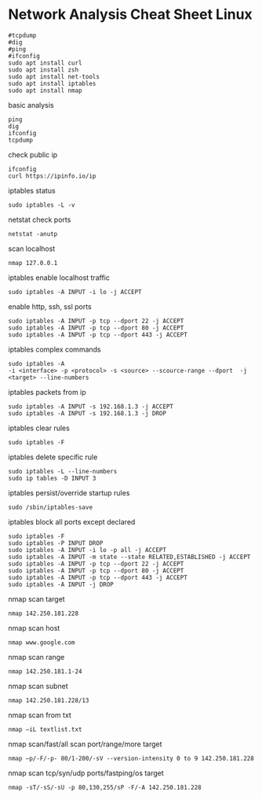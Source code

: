 # Network Analysis Cheat Sheet Linux
```
#tcpdump
#dig
#ping
#ifconfig
sudo apt install curl
sudo apt install zsh
sudo apt install net-tools
sudo apt install iptables
sudo apt install nmap
```
basic analysis
```console
ping
dig
ifconfig
tcpdump
```
check public ip
```console
ifconfig
curl https://ipinfo.io/ip
```
iptables status
```console
sudo iptables -L -v
```
netstat check ports
```console
netstat -anutp
```
scan localhost
```
nmap 127.0.0.1
```
iptables enable localhost traffic
```console
sudo iptables -A INPUT -i lo -j ACCEPT
```
enable http, ssh, ssl ports
```console
sudo iptables -A INPUT -p tcp --dport 22 -j ACCEPT
sudo iptables -A INPUT -p tcp --dport 80 -j ACCEPT
sudo iptables -A INPUT -p tcp --dport 443 -j ACCEPT
```
iptables complex commands
```console
sudo iptables -A
-i <interface> -p <protocol> -s <source> --scource-range --dport  -j <target> --line-numbers
```
iptables packets from ip
```console
sudo iptables -A INPUT -s 192.168.1.3 -j ACCEPT
sudo iptables -A INPUT -s 192.168.1.3 -j DROP
```
iptables clear rules
```console
sudo iptables -F
```
iptables delete specific rule
```console
sudo iptables -L --line-numbers
sudo ip tables -D INPUT 3
```
iptables persist/override startup rules
```console
sudo /sbin/iptables-save
```
iptables block all ports except declared
```console
sudo iptables -F
sudo iptables -P INPUT DROP
sudo iptables -A INPUT -i lo -p all -j ACCEPT
sudo iptables -A INPUT -m state --state RELATED,ESTABLISHED -j ACCEPT
sudo iptables -A INPUT -p tcp --dport 22 -j ACCEPT
sudo iptables -A INPUT -p tcp --dport 80 -j ACCEPT
sudo iptables -A INPUT -p tcp --dport 443 -j ACCEPT
sudo iptables -A INPUT -j DROP
```
nmap scan target
```console
nmap 142.250.181.228
```
nmap scan host
```console
nmap www.google.com
```
nmap scan range
```console
nmap 142.250.181.1-24
```
nmap scan subnet
```console
nmap 142.250.181.228/13
```
nmap scan from txt
```console
nmap –iL textlist.txt
```
nmap scan/fast/all scan port/range/more target
```console
nmap –p/-F/-p- 80/1-200/-sV --version-intensity 0 to 9 142.250.181.228
```
nmap scan tcp/syn/udp ports/fastping/os target
```console
nmap -sT/-sS/-sU -p 80,130,255/sP -F/-A 142.250.181.228
```
